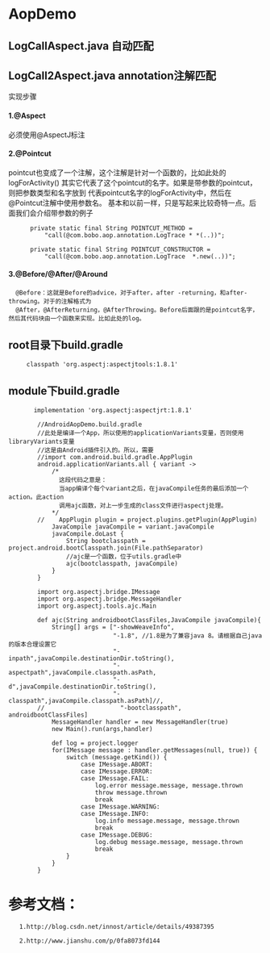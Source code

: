 
# AopDemo

## LogCallAspect.java 自动匹配

## LogCall2Aspect.java  annotation注解匹配

实现步骤
 <h4>1.@Aspect    </h4>
      必须使用@AspectJ标注
    
 <h4>2.@Pointcut </h4>
       pointcut也变成了一个注解，这个注解是针对一个函数的，比如此处的logForActivity()
       其实它代表了这个pointcut的名字。如果是带参数的pointcut，则把参数类型和名字放到
       代表pointcut名字的logForActivity中，然后在@Pointcut注解中使用参数名。
       基本和以前一样，只是写起来比较奇特一点。后面我们会介绍带参数的例子

          private static final String POINTCUT_METHOD =
              "call(@com.bobo.aop.annotation.LogTrace * *(..))";

          private static final String POINTCUT_CONSTRUCTOR =
              "call(@com.bobo.aop.annotation.LogTrace  *.new(..))";

 <h4> 3.@Before/@After/@Around     </h4>

      @Before：这就是Before的advice，对于after，after -returning，和after-throwing。对于的注解格式为
      @After，@AfterReturning，@AfterThrowing。Before后面跟的是pointcut名字，然后其代码块由一个函数来实现。比如此处的log。

  <h2>root目录下build.gradle    </h2>
    
         classpath 'org.aspectj:aspectjtools:1.8.1' 
        
    
 <h2> module下build.gradle </h2>
  
           implementation 'org.aspectj:aspectjrt:1.8.1'
  
            //AndroidAopDemo.build.gradle
            //此处是编译一个App，所以使用的applicationVariants变量，否则使用libraryVariants变量
            //这是由Android插件引入的。所以，需要
            //import com.android.build.gradle.AppPlugin
            android.applicationVariants.all { variant ->
                /*
                  这段代码之意是：
                  当app编译个每个variant之后，在javaCompile任务的最后添加一个action。此action
                  调用ajc函数，对上一步生成的class文件进行aspectj处理。
                */
            //    AppPlugin plugin = project.plugins.getPlugin(AppPlugin)
                JavaCompile javaCompile = variant.javaCompile
                javaCompile.doLast {
                    String bootclasspath = project.android.bootClasspath.join(File.pathSeparator)
                    //ajc是一个函数，位于utils.gradle中
                    ajc(bootclasspath, javaCompile)
                }
            }

            import org.aspectj.bridge.IMessage
            import org.aspectj.bridge.MessageHandler
            import org.aspectj.tools.ajc.Main

            def ajc(String androidbootClassFiles,JavaCompile javaCompile){
                String[] args = ["-showWeaveInfo",
                                 "-1.8", //1.8是为了兼容java 8。请根据自己java的版本合理设置它
                                 "-inpath",javaCompile.destinationDir.toString(),
                                 "-aspectpath",javaCompile.classpath.asPath,
                                 "-d",javaCompile.destinationDir.toString(),
                                 "-classpath",javaCompile.classpath.asPath]//,
            //                     "-bootclasspath", androidbootClassFiles]
                MessageHandler handler = new MessageHandler(true)
                new Main().run(args,handler)

                def log = project.logger
                for(IMessage message : handler.getMessages(null, true)) {
                    switch (message.getKind()) {
                        case IMessage.ABORT:
                        case IMessage.ERROR:
                        case IMessage.FAIL:
                            log.error message.message, message.thrown
                            throw message.thrown
                            break
                        case IMessage.WARNING:
                        case IMessage.INFO:
                            log.info message.message, message.thrown
                            break
                        case IMessage.DEBUG:
                            log.debug message.message, message.thrown
                            break
                    }
                }
            }
   
# 参考文档：
   
       1.http://blog.csdn.net/innost/article/details/49387395
       
       2.http://www.jianshu.com/p/0fa8073fd144

